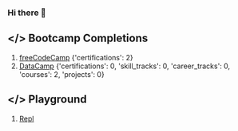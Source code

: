 ### Hi there 👋

## </> Bootcamp Completions

1. [freeCodeCamp](https://freecodecamp.org/DonBaron) {'certifications': 2}
2. [DataCamp](https://datacamp.com/profile/bharindrakamanditya) {'certifications': 0, 'skill_tracks': 0, 'career_tracks': 0, 'courses': 2, 'projects': 0}

## </> Playground

1. [Repl](https://replit.com/@BharindraKamand)

<!--
**barondra/barondra** is a ✨ _special_ ✨ repository because its `README.md` (this file) appears on your GitHub profile.

Here are some ideas to get you started:

- 🔭 I’m currently working on ...
- 🌱 I’m currently learning ...
- 👯 I’m looking to collaborate on ...
- 🤔 I’m looking for help with ...
- 💬 Ask me about ...
- 📫 How to reach me: ...
- 😄 Pronouns: ...
- ⚡ Fun fact: ...
-->
